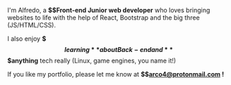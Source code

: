 I'm Alfredo, a **$$Front-end Junior web developer** who loves bringing websites to life with the help of React, Bootstrap and the big three (JS/HTML/CSS).


I also enjoy **$$$learning** about Back-end and **$$$anything** tech really (Linux, game engines, you name it!)


If you like my portfolio, please let me know at **$$arco4@protonmail.com !**